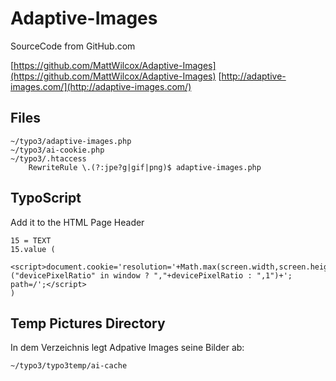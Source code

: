 Adaptive-Images
==============

SourceCode from GitHub.com

[https://github.com/MattWilcox/Adaptive-Images](https://github.com/MattWilcox/Adaptive-Images)
[http://adaptive-images.com/](http://adaptive-images.com/)


Files
-------------------

	~/typo3/adaptive-images.php
	~/typo3/ai-cookie.php
	~/typo3/.htaccess
	    RewriteRule \.(?:jpe?g|gif|png)$ adaptive-images.php


TypoScript
-------------------

Add it to the HTML Page Header

    15 = TEXT
    15.value (
        <script>document.cookie='resolution='+Math.max(screen.width,screen.height)+("devicePixelRatio" in window ? ","+devicePixelRatio : ",1")+'; path=/';</script>
    )


Temp Pictures Directory
-------------------

In dem Verzeichnis legt Adpative Images seine Bilder ab:

    ~/typo3/typo3temp/ai-cache
